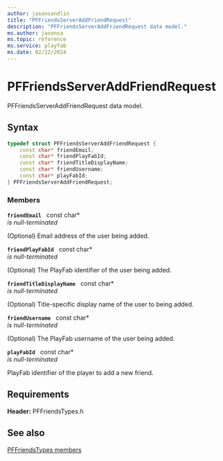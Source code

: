 ```yaml
---
author: jasonsandlin
title: "PFFriendsServerAddFriendRequest"
description: "PFFriendsServerAddFriendRequest data model."
ms.author: jasonsa
ms.topic: reference
ms.service: playfab
ms.date: 02/22/2024
---
```


# PFFriendsServerAddFriendRequest  

PFFriendsServerAddFriendRequest data model.  

## Syntax  
  
```cpp
typedef struct PFFriendsServerAddFriendRequest {  
    const char* friendEmail;  
    const char* friendPlayFabId;  
    const char* friendTitleDisplayName;  
    const char* friendUsername;  
    const char* playFabId;  
} PFFriendsServerAddFriendRequest;  
```
  
### Members  
  
**`friendEmail`** &nbsp; const char*  
*is null-terminated*  
  
(Optional) Email address of the user being added.
  
**`friendPlayFabId`** &nbsp; const char*  
*is null-terminated*  
  
(Optional) The PlayFab identifier of the user being added.
  
**`friendTitleDisplayName`** &nbsp; const char*  
*is null-terminated*  
  
(Optional) Title-specific display name of the user to being added.
  
**`friendUsername`** &nbsp; const char*  
*is null-terminated*  
  
(Optional) The PlayFab username of the user being added.
  
**`playFabId`** &nbsp; const char*  
*is null-terminated*  
  
PlayFab identifier of the player to add a new friend.
  
  
## Requirements  
  
**Header:** PFFriendsTypes.h
  
## See also  
[PFFriendsTypes members](../pffriendstypes_members.md)  

  
  
